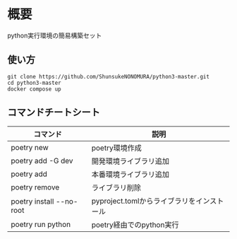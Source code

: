 # 概要
python実行環境の簡易構築セット

## 使い方
```
git clone https://github.com/ShunsukeNONOMURA/python3-master.git
cd python3-master
docker compose up
```

## コマンドチートシート

| コマンド                  | 説明                                       |
| ------------------------- | ------------------------------------------ |
| poetry new <project-name> | poetry環境作成                             |
| poetry add -G dev <lib>   | 開発環境ライブラリ追加                     |
| poetry add <lib>          | 本番環境ライブラリ追加                     |
| poetry remove <lib>       | ライブラリ削除                             |
| poetry install --no-root  | pyproject.tomlからライブラリをインストール |
| poetry run python <file>  | poetry経由でのpython実行                   |
